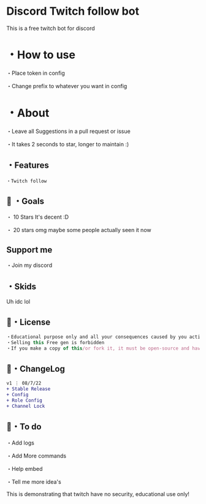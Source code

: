 # Discord Twitch follow bot
This is a free twitch bot for discord

# ・How to use
・Place token in config

・Change prefix to whatever you want in config

# ・About

・Leave all Suggestions in a pull request or issue

・It takes 2 seconds to star, longer to maintain :)

## ・Features
```
・Twitch follow

```

## 🥅 ・Goals

・ 10 Stars It's decent :D

・ 20 stars omg maybe some people actually seen it now

## Support me
・Join my discord

## ・Skids
Uh idc lol

## 📄・License

```js
・Educational purpose only and all your consequences caused by you actions is your responsibility
・Selling this Free gen is forbidden
・If you make a copy of this/or fork it, it must be open-source and have credits linking to this repo
```

## 💭・ChangeLog

```diff
v1 ⋮ 08/7/22
+ Stable Release
+ Config
+ Role Config
+ Channel Lock
```

## 💭・To do

・Add logs

・Add More commands

・Help embed

・Tell me more idea's

This is demonstrating that twitch have no security, educational use only!

















































